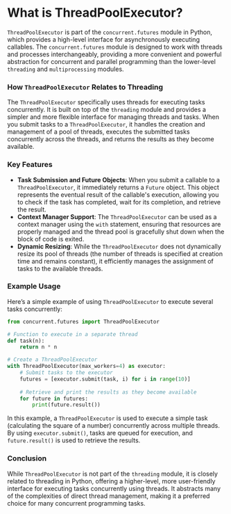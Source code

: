 # What is ThreadPoolExecutor?
`ThreadPoolExecutor` is part of the `concurrent.futures` module in Python, which provides a high-level interface for asynchronously executing callables. The `concurrent.futures` module is designed to work with threads and processes interchangeably, providing a more convenient and powerful abstraction for concurrent and parallel programming than the lower-level `threading` and `multiprocessing` modules.

### How `ThreadPoolExecutor` Relates to Threading

The `ThreadPoolExecutor` specifically uses threads for executing tasks concurrently. It is built on top of the `threading` module and provides a simpler and more flexible interface for managing threads and tasks. When you submit tasks to a `ThreadPoolExecutor`, it handles the creation and management of a pool of threads, executes the submitted tasks concurrently across the threads, and returns the results as they become available.

### Key Features

- **Task Submission and Future Objects**: When you submit a callable to a `ThreadPoolExecutor`, it immediately returns a `Future` object. This object represents the eventual result of the callable's execution, allowing you to check if the task has completed, wait for its completion, and retrieve the result.
- **Context Manager Support**: The `ThreadPoolExecutor` can be used as a context manager using the `with` statement, ensuring that resources are properly managed and the thread pool is gracefully shut down when the block of code is exited.
- **Dynamic Resizing**: While the `ThreadPoolExecutor` does not dynamically resize its pool of threads (the number of threads is specified at creation time and remains constant), it efficiently manages the assignment of tasks to the available threads.

### Example Usage

Here’s a simple example of using `ThreadPoolExecutor` to execute several tasks concurrently:

```python
from concurrent.futures import ThreadPoolExecutor

# Function to execute in a separate thread
def task(n):
    return n * n

# Create a ThreadPoolExecutor
with ThreadPoolExecutor(max_workers=4) as executor:
    # Submit tasks to the executor
    futures = [executor.submit(task, i) for i in range(10)]
    
    # Retrieve and print the results as they become available
    for future in futures:
        print(future.result())
```

In this example, a `ThreadPoolExecutor` is used to execute a simple task (calculating the square of a number) concurrently across multiple threads. By using `executor.submit()`, tasks are queued for execution, and `future.result()` is used to retrieve the results.

### Conclusion

While `ThreadPoolExecutor` is not part of the `threading` module, it is closely related to threading in Python, offering a higher-level, more user-friendly interface for executing tasks concurrently using threads. It abstracts many of the complexities of direct thread management, making it a preferred choice for many concurrent programming tasks.